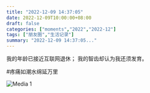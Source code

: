 ```yaml
---
title: "2022-12-09 14:37:05"
date: 2022-12-09T10:00:00+08:00
draft: false
categories: ["moments","2022","2022-12"]
tags: ["朋友圈","生活记录"]
summary: "2022-12-09 14:37:05..."
---
```


我的年龄已接近互联网退休；
​我的智齿却认为我还须发育。

​#疼痛如潮水绵延万里

![Media 1](/Moments/photos/2022-12-09/202212091437050.jpg)

